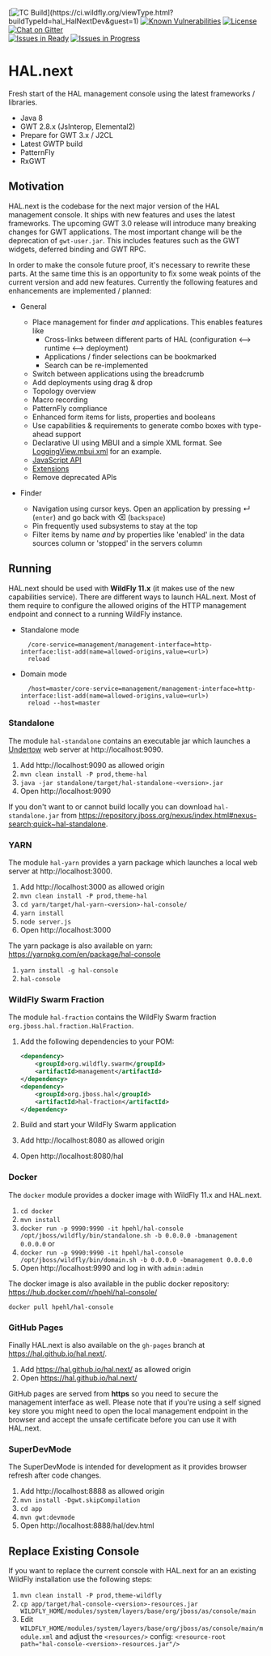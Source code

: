 [![TC Build](https://ci.wildfly.org/app/rest/builds/buildType:(id:hal_HalNextDev)/statusIcon.svg)](https://ci.wildfly.org/viewType.html?buildTypeId=hal_HalNextDev&guest=1) [![Known Vulnerabilities](https://snyk.io/test/github/hal/hal.next/badge.svg)](https://snyk.io/test/github/hal/hal.next) [![License](https://img.shields.io/:license-apache-blue.svg)](http://www.apache.org/licenses/LICENSE-2.0.html) [![Chat on Gitter](https://badges.gitter.im/hal/hal.next.svg)](https://gitter.im/hal/hal.next)  
[![Issues in Ready](https://badge.waffle.io/hal/hal.next.svg?label=ready&title=Ready)](http://waffle.io/hal/hal.next) [![Issues in Progress](https://badge.waffle.io/hal/hal.next.svg?label=In%20Progress&title=In%20Progress)](http://waffle.io/hal/hal.next) 

# HAL.next

Fresh start of the HAL management console using the latest frameworks / libraries. 

- Java 8
- GWT 2.8.x (JsInterop, Elemental2)
- Prepare for GWT 3.x / J2CL
- Latest GWTP build
- PatternFly
- RxGWT

## Motivation

HAL.next is the codebase for the next major version of the HAL management console. It ships with new features and uses the latest frameworks. The upcoming GWT 3.0 release will introduce many breaking changes for GWT applications. The most important change will be the deprecation of `gwt-user.jar`. This includes features such as the GWT widgets, deferred binding and GWT RPC. 

In order to make the console future proof, it's necessary to rewrite these parts. At the same time this is an opportunity to fix some weak points of the current version and add new features. Currently the following features and enhancements are implemented / planned:

- General

    - Place management for finder *and* applications. This enables features like
        - Cross-links between different parts of HAL (configuration ⟷ runtime ⟷ deployment)
        - Applications / finder selections can be bookmarked
        - Search can be re-implemented
    - Switch between applications using the breadcrumb
    - Add deployments using drag & drop
    - Topology overview
    - Macro recording
    - PatternFly compliance
    - Enhanced form items for lists, properties and booleans
    - Use capabilities & requirements to generate combo boxes with type-ahead support
    - Declarative UI using MBUI and a simple XML format. See [LoggingView.mbui.xml](app/src/main/resources/org/jboss/hal/client/configuration/subsystem/logging/LoggingView.mbui.xml) for an example.
    - [JavaScript API](https://cdn.rawgit.com/hal/hal.next/esdoc/index.html)
    - [Extensions](Extensions.md)
    - Remove deprecated APIs 

- Finder

    - Navigation using cursor keys. Open an application by pressing ↵ (`enter`) and go back with ⌫ (`backspace`)
    - Pin frequently used subsystems to stay at the top
    - Filter items by name *and* by properties like 'enabled' in the data sources column or 'stopped' in the servers column

## Running

HAL.next should be used with **WildFly 11.x** (it makes use of the new capabilities service). There are different ways to launch HAL.next. Most of them require to configure the allowed origins of the HTTP management endpoint and connect to a running WildFly instance.
 
- Standalone mode

        /core-service=management/management-interface=http-interface:list-add(name=allowed-origins,value=<url>)
        reload

- Domain mode
 
        /host=master/core-service=management/management-interface=http-interface:list-add(name=allowed-origins,value=<url>)
        reload --host=master
        
### Standalone

The module `hal-standalone` contains an executable jar which launches a [Undertow](http://undertow.io/) web server at http://localhost:9090.
  
1. Add http://localhost:9090 as allowed origin
1. `mvn clean install -P prod,theme-hal`
1. `java -jar standalone/target/hal-standalone-<version>.jar`
1. Open http://localhost:9090

If you don't want to or cannot build locally you can download `hal-standalone.jar` from https://repository.jboss.org/nexus/index.html#nexus-search;quick~hal-standalone. 

### YARN

The module `hal-yarn` provides a yarn package which launches a local web server at http://localhost:3000.
  
1. Add http://localhost:3000 as allowed origin
1. `mvn clean install -P prod,theme-hal`
1. `cd yarn/target/hal-yarn-<version>-hal-console/`
1. `yarn install`
1. `node server.js`
1. Open http://localhost:3000

The yarn package is also available on yarn: https://yarnpkg.com/en/package/hal-console
 
1. `yarn install -g hal-console`
1. `hal-console`

### WildFly Swarm Fraction

The module `hal-fraction` contains the WildFly Swarm fraction `org.jboss.hal.fraction.HalFraction`.
 
1. Add the following dependencies to your POM:

    ```xml
    <dependency>
        <groupId>org.wildfly.swarm</groupId>
        <artifactId>management</artifactId>
    </dependency>
    <dependency>
        <groupId>org.jboss.hal</groupId>
        <artifactId>hal-fraction</artifactId>
    </dependency>
    ```
        
1. Build and start your WildFly Swarm application
1. Add http://localhost:8080 as allowed origin
1. Open http://localhost:8080/hal

### Docker 

The `docker` module provides a docker image with WildFly 11.x and HAL.next.

1. `cd docker`
1. `mvn install`
1. `docker run -p 9990:9990 -it hpehl/hal-console /opt/jboss/wildfly/bin/standalone.sh -b 0.0.0.0 -bmanagement 0.0.0.0` or 
1. `docker run -p 9990:9990 -it hpehl/hal-console /opt/jboss/wildfly/bin/domain.sh -b 0.0.0.0 -bmanagement 0.0.0.0` 
1. Open http://localhost:9990 and log in with `admin:admin`

The docker image is also available in the public docker repository: https://hub.docker.com/r/hpehl/hal-console/

`docker pull hpehl/hal-console`

### GitHub Pages

Finally HAL.next is also available on the `gh-pages` branch at https://hal.github.io/hal.next/. 

1. Add https://hal.github.io/hal.next/ as allowed origin
1. Open https://hal.github.io/hal.next/

GitHub pages are served from **https** so you need to secure the management interface as well. Please note that if you're using a self signed key store you might need to open the local management endpoint in the browser and accept the unsafe certificate before you can use it with HAL.next.

### SuperDevMode

The SuperDevMode is intended for development as it provides browser refresh after code changes. 

1. Add http://localhost:8888 as allowed origin
1. `mvn install -Dgwt.skipCompilation` 
1. `cd app`
1. `mvn gwt:devmode`
1. Open http://localhost:8888/hal/dev.html

## Replace Existing Console

If you want to replace the current console with HAL.next for an an existing WildFly installation use the following steps:

1. `mvn clean install -P prod,theme-wildfly`
1. `cp app/target/hal-console-<version>-resources.jar WILDFLY_HOME/modules/system/layers/base/org/jboss/as/console/main`
1. Edit `WILDFLY_HOME/modules/system/layers/base/org/jboss/as/console/main/module.xml` and adjust the `<resources/>` config: `<resource-root path="hal-console-<version>-resources.jar"/>`
